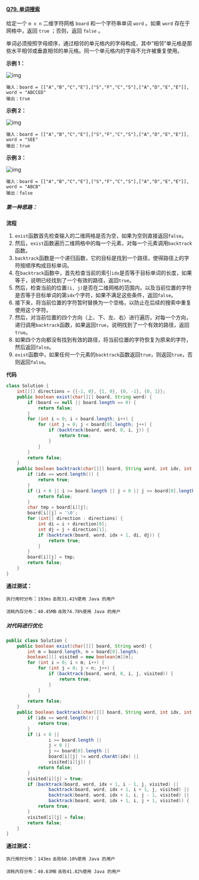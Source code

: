 #### [Q79. 单词搜索](https://leetcode.cn/problems/word-search/description/?envType=study-plan-v2&envId=top-100-liked)

给定一个 `m x n` 二维字符网格 `board` 和一个字符串单词 `word` 。如果 `word` 存在于网格中，返回 `true` ；否则，返回 `false` 。

单词必须按照字母顺序，通过相邻的单元格内的字母构成，其中“相邻”单元格是那些水平相邻或垂直相邻的单元格。同一个单元格内的字母不允许被重复使用。

 

**示例 1：**

![img](https://assets.leetcode.com/uploads/2020/11/04/word2.jpg)

```
输入：board = [["A","B","C","E"],["S","F","C","S"],["A","D","E","E"]], word = "ABCCED"
输出：true
```

**示例 2：**

![img](https://assets.leetcode.com/uploads/2020/11/04/word-1.jpg)

```
输入：board = [["A","B","C","E"],["S","F","C","S"],["A","D","E","E"]], word = "SEE"
输出：true
```

**示例 3：**

![img](https://assets.leetcode.com/uploads/2020/10/15/word3.jpg)

```
输入：board = [["A","B","C","E"],["S","F","C","S"],["A","D","E","E"]], word = "ABCB"
输出：false
```

 

##### 第一种思路：

**流程**

1. `exist`函数首先检查输入的二维网格是否为空，如果为空则直接返回`false`。
2. 然后，`exist`函数遍历二维网格中的每一个元素，对每一个元素调用`backtrack`函数。
3. `backtrack`函数是一个递归函数，它的目标是找到一个路径，使得路径上的字符按顺序构成目标单词。
4. 在`backtrack`函数中，首先检查当前的索引`idx`是否等于目标单词的长度，如果等于，说明已经找到了一个有效的路径，返回`true`。
5. 然后，检查当前的位置`(i, j)`是否在二维网格的范围内，以及当前位置的字符是否等于目标单词的第`idx`个字符，如果不满足这些条件，返回`false`。
6. 接下来，将当前位置的字符暂时替换为一个空格，以防止在后续的搜索中重复使用这个字符。
7. 然后，对当前位置的四个方向（上、下、左、右）进行遍历，对每一个方向，递归调用`backtrack`函数，如果返回`true`，说明找到了一个有效的路径，返回`true`。
8. 如果四个方向都没有找到有效的路径，将当前位置的字符恢复为原来的字符，然后返回`false`。
9. `exist`函数中，如果任何一个元素的`backtrack`函数返回`true`，则返回`true`，否则返回`false`。



**代码**

```java
class Solution {
    int[][] directions = {{-1, 0}, {1, 0}, {0, -1}, {0, 1}};
    public boolean exist(char[][] board, String word) {
        if (board == null || board.length == 0) {
            return false;
        }
        for (int i = 0; i < board.length; i++) {
            for (int j = 0; j < board[0].length; j++) {
                if (backtrack(board, word, 0, i, j)) {
                    return true;
                }
            }
        }
        return false;
    }
    public boolean backtrack(char[][] board, String word, int idx, int i, int j) {
        if (idx == word.length()) {
            return true;
        }
        if (i < 0 || i >= board.length || j < 0 || j >= board[0].length || board[i][j] != word.charAt(idx)) {
            return false;
        }
        char tmp = board[i][j];
        board[i][j] = '\0';
        for (int[] direction : directions) {
            int di = i + direction[0];
            int dj = j + direction[1];
            if (backtrack(board, word, idx + 1, di, dj)) {
                return true;
            }
        }
        board[i][j] = tmp;
        return false;
    }
}
```

**通过测试：**

`执行用时分布`：`193ms`			`击败31.41%使用 Java 的用户`

`消耗内存分布`：`40.45MB`	`击败74.78%使用 Java 的用户`



##### 对代码进行优化

```java
public class Solution {
    public boolean exist(char[][] board, String word) {
        int m = board.length, n = board[0].length;
        boolean[][] visited = new boolean[m][n];
        for (int i = 0; i < m; i++) {
            for (int j = 0; j < n; j++) {
                if (backtrack(board, word, 0, i, j, visited)) {
                    return true;
                }
            }
        }
        return false;
    }
    public boolean backtrack(char[][] board, String word, int idx, int i, int j, boolean[][] visited) {
        if (idx == word.length()) {
            return true;
        }
        if (i < 0 ||
                i >= board.length ||
                j < 0 ||
                j >= board[0].length ||
                board[i][j] != word.charAt(idx) ||
                visited[i][j]) {
            return false;
        }
        visited[i][j] = true;
        if (backtrack(board, word, idx + 1, i - 1, j, visited) ||
                backtrack(board, word, idx + 1, i + 1, j, visited) ||
                backtrack(board, word, idx + 1, i, j - 1, visited) ||
                backtrack(board, word, idx + 1, i, j + 1, visited)) {
            return true;
        }
        visited[i][j] = false;
        return false;
    }
}
```

**通过测试：**

`执行用时分布`：`143ms`			`击败60.10%使用 Java 的用户`

`消耗内存分布`：`40.63MB`		`击败41.82%使用 Java 的用户`